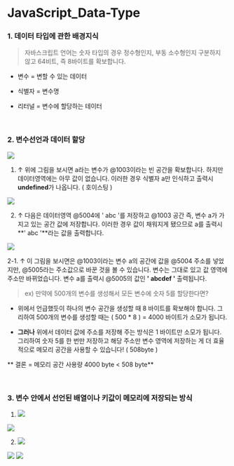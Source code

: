 # JavaScript_Data-Type

### 1. 데이터 타입에 관한 배경지식
> 자바스크립트 언어는 숫자 타입의 경우 정수형인지, 부동 소수형인지 구분하지 않고 64비트, 즉 8바이트를 확보합니다.

- 변수 = 변할 수 있는 데이터

- 식별자 = 변수명

- 리터널 = 변수에 할당하는 테이터

<br/> 

### 2. 변수선언과 데이터 할당
![](https://velog.velcdn.com/images/sungwbs/post/ac793a98-3f20-4d07-aaf8-b5fbd3b295fa/image.png)

1. ↑ 위에 그림을 보시면 a라는 변수가 @1003이라는 빈 공간을 확보합니다. 하지만 데이터영역에는 아무 값이 없습니다. 이러한 경우 식별자 a만 인식하고 출력시 **undefined**가 나옵니다. ( 호이스팅 )

![](https://velog.velcdn.com/images/sungwbs/post/9bd4bfc8-c774-4b9a-a65f-fc04f6f9978c/image.png)

2. ↑ 다음은 데이터영역 @5004에 ' abc '를 저장하고 @1003 공간 즉, 변수 a가 가지고 있는 공간 값에 저장합니다. 이러한 경우 값이 채워지게 됐으므로 a를 출력시 **' abc '**라는 값을 출력합니다.

![](https://velog.velcdn.com/images/sungwbs/post/662111da-e47e-46b7-afdc-d90a682c55e5/image.png)

2-1. ↑ 이 그림을 보시면은 @1003이라는 변수 a의 공간에 값을 @5004 주소를 넣었지만, @5005라는 주소값으로 바꾼 것을 볼 수 있습니다. 변수는 그대로 있고 값 영역에 주소만 바뀌었습니다. 변수 a를 출력시 @5005의 값인 **' abcdef '** 출력됩니다.

> ex) 만약에 500개의 변수를 생성해서 모든 변수에 숫자 5를 할당한다면?

- 위에서 언급했듯이 하나의 변수 공간을 생성할 때 8 바이트를 확보해야 합니다. 그리하여 500개의 변수를 생성할 때는 ( 500 * 8 ) = 4000 바이트가 소모가 됩니다.

- **그러나** 위에서 데이터 값에 주소를 저장해 주는 방식은 1 바이트만 소모가 됩니다. 그리하여 숫자 5를 한 번만 저장하고 해당 주소만 변수 영역에 저장하는 게 더 효율적으로 메모리 공간을 사용할 수 있습니다! ( 508byte )

** 결론 = 메모리 공간 사용량 4000 byte < 508 byte**

<br/> 

### 3. 변수 안에서 선언된 배열이나 키값이 메모리에 저장되는 방식

1. ![](https://velog.velcdn.com/images/sungwbs/post/dff31a3b-6238-46b3-acdb-6b19c59674c6/image.png)

![](https://velog.velcdn.com/images/sungwbs/post/fa426181-8524-4fc3-9696-7f10d54d9e7e/image.png)

2. ![](https://velog.velcdn.com/images/sungwbs/post/1f740de0-8f8a-44ce-874b-e9976371c181/image.png)

![](https://velog.velcdn.com/images/sungwbs/post/9e66487f-85b4-4bdb-b096-aab8ea739342/image.png)
![](https://velog.velcdn.com/images/sungwbs/post/10ba0b90-3f15-4fb5-b6a5-92609944cfe7/image.png)
